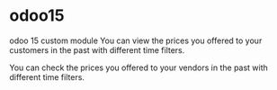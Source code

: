 # odoo15
odoo 15 custom module
You can view the prices you offered to your customers in the past with different time filters.

You can check the prices you offered to your vendors in the past with different time filters.
